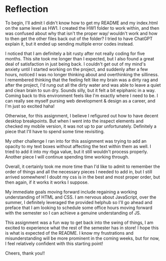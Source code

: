 # Reflection 

To begin, I'll admit I didn't know how to get my README and my index.html on the same level as HW1. I created the HW1 folder to work within, and then was confused about why that isn't the proper way/ wouldn't work and how to then get the other files back out of the folder? I tried to have ChatGPT explain it, but it ended up sending multiple error codes instead.

I noticed that I am definitely a bit rusty after not really coding for five months. This site took me longer than I expected, but I also found a great deal of satisfaction in just being back. I couldn't get out of my mind's anxiety until I started working on the project, and suddenly after a few hours, noticed I was no longer thinking about and overthinking the silliness. I remembered thinking that the feeling felt like my brain was a dirty rag and after the project, I'd rung out all the dirty water and was able to leave a quiet and clean brain to sun dry. Sounds silly, but it felt a bit epiphanic in a way. Coming back to this environment feels like I'm exactly where I need to be. I can really see myself pursing web development & design as a career, and I'm just so excited haha! 

Otherwise, for this assignment, I believe I refigured out how to have decent desktop breakpoints. But when I went into the inspect elements and checked my mobile version, it was not up to par unfortunately. Definitely a piece that I'll have to spend some time revisiting. 

My other challenge I ran into for this assignment was trying to add an opacity to my text boxes without affecting the text within them as well. I tried to add it into my rbga value, but it still wouldn't process properly. Another piece I will continue spending time working through.

Overall, it certainly took me more time than I'd like to admit to remember the order of things and all the necessary pieces I needed to add in, but I still arrived somewhere! I doubt my css is in the best and most proper order, but then again, if it works it works I suppose. 

My immediate goals moving forward include regaining a working understanding of HTML and CSS. I am nervous about JavaScript, over the summer, I definitely leveraged the provided helphub so I'll go ahead and preface that I am looking to schedule some office hours moving forward with the semester so I can achieve a genuine understanding of JS. 

This assignment was a fun way to get back into the swing of things, I am excited to experience what the rest of the semester has in store! I hope this is what is expected of the README. I know my frustrations and misunderstanding will be more prominent in the coming weeks, but for now, I feel relatively confident with this starting point!

Cheers, thank you!! 